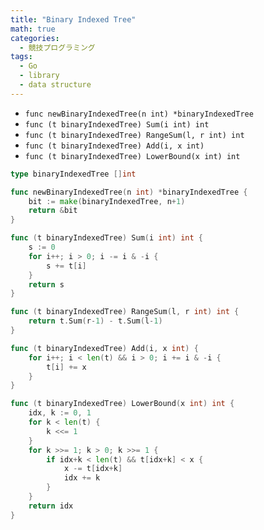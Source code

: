 ```yaml
---
title: "Binary Indexed Tree"
math: true
categories:
  - 競技プログラミング
tags:
  - Go
  - library
  - data structure
---
```


- `func newBinaryIndexedTree(n int) *binaryIndexedTree`
- `func (t binaryIndexedTree) Sum(i int) int`
- `func (t binaryIndexedTree) RangeSum(l, r int) int`
- `func (t binaryIndexedTree) Add(i, x int)`
- `func (t binaryIndexedTree) LowerBound(x int) int`

```go
type binaryIndexedTree []int

func newBinaryIndexedTree(n int) *binaryIndexedTree {
	bit := make(binaryIndexedTree, n+1)
	return &bit
}

func (t binaryIndexedTree) Sum(i int) int {
	s := 0
	for i++; i > 0; i -= i & -i {
		s += t[i]
	}
	return s
}

func (t binaryIndexedTree) RangeSum(l, r int) int {
	return t.Sum(r-1) - t.Sum(l-1)
}

func (t binaryIndexedTree) Add(i, x int) {
	for i++; i < len(t) && i > 0; i += i & -i {
		t[i] += x
	}
}

func (t binaryIndexedTree) LowerBound(x int) int {
	idx, k := 0, 1
	for k < len(t) {
		k <<= 1
	}
	for k >>= 1; k > 0; k >>= 1 {
		if idx+k < len(t) && t[idx+k] < x {
			x -= t[idx+k]
			idx += k
		}
	}
	return idx
}

```
